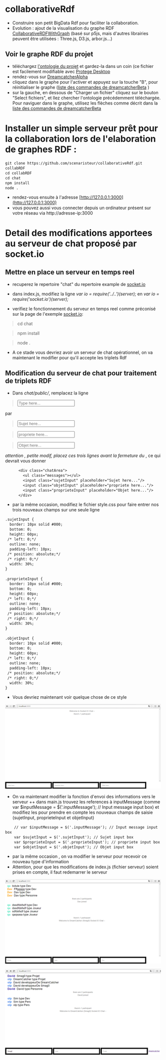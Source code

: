 # collaborativeRdf
+ Construire son petit BigData Rdf pour faciliter la collaboration.
+ Evolution : ajout de la visualisation du graphe RDF [CollaborativeRDFWithGraph](https://github.com/scenaristeur/collaborativeRDFWithP5JSGraph) (basé sur p5js, mais d'autres librairies peuvent être utilisées  : Three.js, D3.js, arbor.js...)

Voir le graphe RDF du projet
----------------------------
+ téléchargez [l'ontologie du projet](https://github.com/scenaristeur/collaborativeRdf/blob/master/ontologies/dreamcatcher.owl) et gardez-la dans un coin (ce fichier est facilement modifiable avec [Protege Desktop](http://protege.stanford.edu/) 
+ rendez-vous sur [DreamcatcherAlpha](http://smag-smag0.rhcloud.com/DreamCatcher/)
+ cliquez dans le graphe pour l'activer et appuyez sur la touche "B", pour réinitialiser le graphe ([liste des commandes de dreamcatcherBeta](http://smag-smag0.rhcloud.com/DreamCatcher/help.html) )
+ sur la gauche, en dessous de "Charger un fichier" cliquez sur le bouton "Select fichiers", et llez chercher l'ontologie précédemment téléchargée. Pour naviguer dans le graphe, utilisez les flèches comme décrit dans la [liste des commandes de dreamcatcherBeta](http://smag-smag0.rhcloud.com/DreamCatcher/help.html)


Installer un simple serveur prêt pour la collaboration lors de l'elaboration de graphes RDF : 
=====================================================
```
git clone https://github.com/scenaristeur/collaborativeRdf.git collabRDF
cd collabRDF
cd chat
npm install
node .

```
+ rendez-vous ensuite à l'adresse [http://127.0.0.1:3000](http://127.0.0.1:3000)
+ vous pouvez aussi vous connecter depuis un ordinateur présent sur votre réseau via http://adresse-ip:3000



Detail des modifications apportees au serveur de chat proposé par socket.io
===========================================================================
Mettre en place un serveur en temps reel
----------------------------------------


+ recuperez le repertoire "chat" du repertoire example de [socket.io](https://github.com/socketio/socket.io/tree/master/examples/chat)

+ dans index.js, modifiez la ligne *var io = require('../..')(server);* en *var io = require('socket.io')(server);*
+ verifiez le fonctionnement du serveur en temps reel comme préconisé sur la page de l'exemple [socket.io](https://github.com/socketio/socket.io/tree/master/examples/chat): 

> cd chat

> npm install

> node .

+ A ce stade vous devriez avoir un serveur de chat opérationnel, on va maintenant le modifier pour qu'il accepte les triplets Rdf

Modification du serveur de chat pour traitement de triplets RDF
---------------------------------------------------------------

+ Dans *chat/public/*, remplacez la ligne
> <input class="inputMessage" placeholder="Type here..."/>

par 

> <input class="sujetInput" placeholder="Sujet here..."/>

> <input class="proprieteInput" placeholder="propriete here..."/>

> <input class="objetInput" placeholder="Objet here..."/>

*attention , petite modif, placez ces trois lignes avant la fermeture du </div>*, ce qui devrait vous donner 
```
      <div class="chatArea">
        <ul class="messages"></ul>
		<input class="sujetInput" placeholder="Sujet here..."/>
		<input class="objetInput" placeholder="propriete here..."/>
		<input class="proprieteInput" placeholder="Objet here..."/>
      </div>
```



+ par la même occasion, modifiez le fichier style.css pour faire entrer nos trois nouveaux champs sur une seule ligne
```
.sujetInput {
  border: 10px solid #000;
  bottom: 0;
  height: 60px;
 /* left: 0;*/
  outline: none;
  padding-left: 10px;
 /* position: absolute;*/
 /* right: 0;*/
  width: 30%;
}

.proprieteInput {
  border: 10px solid #000;
  bottom: 0;
  height: 60px;
 /* left: 0;*/
  outline: none;
  padding-left: 10px;
 /* position: absolute;*/
 /* right: 0;*/
  width: 30%;
}

.objetInput {
  border: 10px solid #000;
  bottom: 0;
  height: 60px;
 /* left: 0;*/
  outline: none;
  padding-left: 10px;
 /* position: absolute;*/
 /* right: 0;*/
  width: 30%;
}
```

+ Vous devriez maintenant voir quelque chose de ce style


![apercu rdf socket chat](https://raw.githubusercontent.com/scenaristeur/collaborativeRdf/master/images/socket%20rdf%20chat%20dreamcatcher.png)

+ On va maintenant modifier la fonction d'envoi des informations vers le serveur
++ dans main.js trouvez les references à  inputMessage (comme var $inputMessage = $('.inputMessage'); // Input message input box)
et modifiez les pour prendre en compte les nouveaux champs de saisie (sujetInput, proprieteInput et objetInput)
```
	// var $inputMessage = $('.inputMessage'); // Input message input box
	var $sujetInput = $('.sujetInput'); // Sujet input box
	var $proprieteInput = $('.proprieteInput'); // propriete input box
	var $objetInput = $('.objetInput'); // Objet input box
```
	
+ par la même occasion , on va modifier le serveur pour recevoir ce nouveau type d'information
+ Attention, pour que les modifications de index.js (fichier serveur) soient prises en compte, il faut redemarrer le serveur


![apercu rdf socket chat](https://raw.githubusercontent.com/scenaristeur/collaborativeRdf/master/images/rdf%20subject%20predicat%20object%20socket%20chat.png)

![apercu rdf socket chat](https://github.com/scenaristeur/collaborativeRdf/blob/master/images/rdf%20owl%20ontology%20chat%20socket%20simple.png)
 


